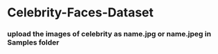 # Celebrity-Faces-Dataset


### upload the images of celebrity as name.jpg or name.jpeg in Samples folder

